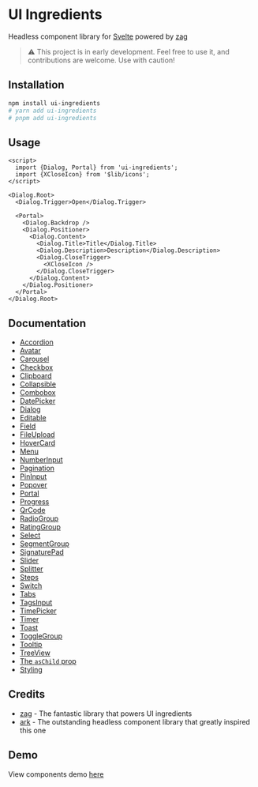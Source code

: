 # UI Ingredients

Headless component library for [Svelte](https://svelte.dev/) powered by [zag](https://zagjs.com/)

> ⚠️ This project is in early development. Feel free to use it, and contributions are welcome. Use with caution!

## Installation

```bash
npm install ui-ingredients
# yarn add ui-ingredients
# pnpm add ui-ingredients
```

## Usage

```svelte
<script>
  import {Dialog, Portal} from 'ui-ingredients';
  import {XCloseIcon} from '$lib/icons';
</script>

<Dialog.Root>
  <Dialog.Trigger>Open</Dialog.Trigger>

  <Portal>
    <Dialog.Backdrop />
    <Dialog.Positioner>
      <Dialog.Content>
        <Dialog.Title>Title</Dialog.Title>
        <Dialog.Description>Description</Dialog.Description>
        <Dialog.CloseTrigger>
          <XCloseIcon />
        </Dialog.CloseTrigger>
      </Dialog.Content>
    </Dialog.Positioner>
  </Portal>
</Dialog.Root>
```

## Documentation

- [Accordion](https://github.com/calvo-jp/ui-ingredients/blob/main/docs/accordion.md)
- [Avatar](https://github.com/calvo-jp/ui-ingredients/blob/main/docs/avatar.md)
- [Carousel](https://github.com/calvo-jp/ui-ingredients/blob/main/docs/carousel.md)
- [Checkbox](https://github.com/calvo-jp/ui-ingredients/blob/main/docs/checkbox.md)
- [Clipboard](https://github.com/calvo-jp/ui-ingredients/blob/main/docs/clipboard.md)
- [Collapsible](https://github.com/calvo-jp/ui-ingredients/blob/main/docs/collapsible.md)
- [Combobox](https://github.com/calvo-jp/ui-ingredients/blob/main/docs/combobox.md)
- [DatePicker](https://github.com/calvo-jp/ui-ingredients/blob/main/docs/date-picker.md)
- [Dialog](https://github.com/calvo-jp/ui-ingredients/blob/main/docs/dialog.md)
- [Editable](https://github.com/calvo-jp/ui-ingredients/blob/main/docs/editable.md)
- [Field](https://github.com/calvo-jp/ui-ingredients/blob/main/docs/field.md)
- [FileUpload](https://github.com/calvo-jp/ui-ingredients/blob/main/docs/file-upload.md)
- [HoverCard](https://github.com/calvo-jp/ui-ingredients/blob/main/docs/hover-card.md)
- [Menu](https://github.com/calvo-jp/ui-ingredients/blob/main/docs/menu.md)
- [NumberInput](https://github.com/calvo-jp/ui-ingredients/blob/main/docs/number-input.md)
- [Pagination](https://github.com/calvo-jp/ui-ingredients/blob/main/docs/pagination.md)
- [PinInput](https://github.com/calvo-jp/ui-ingredients/blob/main/docs/pin-input.md)
- [Popover](https://github.com/calvo-jp/ui-ingredients/blob/main/docs/popover.md)
- [Portal](https://github.com/calvo-jp/ui-ingredients/blob/main/docs/portal.md)
- [Progress](https://github.com/calvo-jp/ui-ingredients/blob/main/docs/progress.md)
- [QrCode](https://github.com/calvo-jp/ui-ingredients/blob/main/docs/qr-code.md)
- [RadioGroup](https://github.com/calvo-jp/ui-ingredients/blob/main/docs/radio-group.md)
- [RatingGroup](https://github.com/calvo-jp/ui-ingredients/blob/main/docs/rating-group.md)
- [Select](https://github.com/calvo-jp/ui-ingredients/blob/main/docs/select.md)
- [SegmentGroup](https://github.com/calvo-jp/ui-ingredients/blob/main/docs/segment-group.md)
- [SignaturePad](https://github.com/calvo-jp/ui-ingredients/blob/main/docs/signature-pad.md)
- [Slider](https://github.com/calvo-jp/ui-ingredients/blob/main/docs/slider.md)
- [Splitter](https://github.com/calvo-jp/ui-ingredients/blob/main/docs/splitter.md)
- [Steps](https://github.com/calvo-jp/ui-ingredients/blob/main/docs/steps.md)
- [Switch](https://github.com/calvo-jp/ui-ingredients/blob/main/docs/switch.md)
- [Tabs](https://github.com/calvo-jp/ui-ingredients/blob/main/docs/tabs.md)
- [TagsInput](https://github.com/calvo-jp/ui-ingredients/blob/main/docs/tags-input.md)
- [TimePicker](https://github.com/calvo-jp/ui-ingredients/blob/main/docs/time-picker.md)
- [Timer](https://github.com/calvo-jp/ui-ingredients/blob/main/docs/timer.md)
- [Toast](https://github.com/calvo-jp/ui-ingredients/blob/main/docs/toast.md)
- [ToggleGroup](https://github.com/calvo-jp/ui-ingredients/blob/main/docs/toggle-group.md)
- [Tooltip](https://github.com/calvo-jp/ui-ingredients/blob/main/docs/tooltip.md)
- [TreeView](https://github.com/calvo-jp/ui-ingredients/blob/main/docs/tree-view.md)
- [The `asChild` prop](https://github.com/calvo-jp/ui-ingredients/blob/main/docs/aschild.md)
- [Styling](https://github.com/calvo-jp/ui-ingredients/blob/main/docs/styling.md)

## Credits

- [zag](https://zagjs.com/) - The fantastic library that powers UI ingredients
- [ark](https://ark-ui.com/) - The outstanding headless component library that greatly inspired this one

## Demo

View components demo [here](https://ui-ingredients.vercel.app/)
